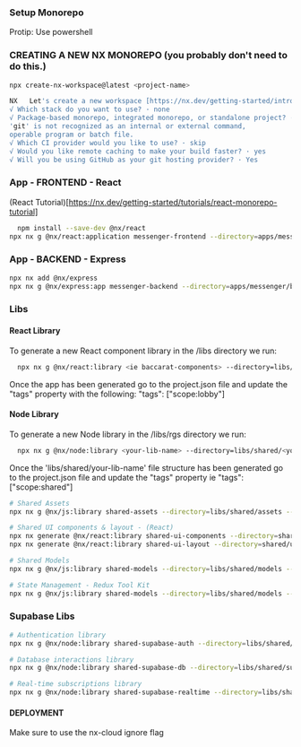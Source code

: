 ### Setup Monorepo

Protip: Use powershell

### CREATING A NEW NX MONOREPO (you probably don't need to do this.)

```bash
npx create-nx-workspace@latest <project-name>

NX   Let's create a new workspace [https://nx.dev/getting-started/intro]
√ Which stack do you want to use? · none
√ Package-based monorepo, integrated monorepo, or standalone project? · integrated
'git' is not recognized as an internal or external command,
operable program or batch file.
√ Which CI provider would you like to use? · skip
√ Would you like remote caching to make your build faster? · yes
√ Will you be using GitHub as your git hosting provider? · Yes
```

### App - FRONTEND - React

(React Tutorial)[https://nx.dev/getting-started/tutorials/react-monorepo-tutorial]

```bash
  npm install --save-dev @nx/react
npx nx g @nx/react:application messenger-frontend --directory=apps/messenger/frontend
```

### App - BACKEND - Express

```bash
npx nx add @nx/express
npx nx g @nx/express:app messenger-backend --directory=apps/messenger/backend
```

### Libs

#### React Library

To generate a new React component library in the /libs directory we run:

```bash
  npx nx g @nx/react:library <ie baccarat-components> --directory=libs/<ie baccarat>/ui/components
```

Once the app has been generated go to the project.json file and update the "tags" property with the following:
"tags": ["scope:lobby"]

#### Node Library

To generate a new Node library in the /libs/rgs directory we run:

```bash
  npx nx g @nx/node:library <your-lib-name> --directory=libs/shared/<your-lib-name>
```

Once the 'libs/shared/your-lib-name' file structure has been generated go to the project.json file and update the "tags" property ie "tags": ["scope:shared"]

```bash
# Shared Assets
npx nx g @nx/js:library shared-assets --directory=libs/shared/assets --unitTestRunner=vitest --bundler=none

# Shared UI components & layout - (React)
npx nx generate @nx/react:library shared-ui-components --directory=shared/ui/components --buildable
npx nx generate @nx/react:library shared-ui-layout --directory=shared/ui/layout --buildable

# Shared Models
npx nx g @nx/js:library shared-models --directory=libs/shared/models --unitTestRunner=vitest --bundler=none

# State Management - Redux Tool Kit
npx nx g @nx/js:library shared-models --directory=libs/shared/models --unitTestRunner=vitest --bundler=none
```

### Supabase Libs

```bash
# Authentication library
npx nx g @nx/node:library shared-supabase-auth --directory=libs/shared/supabase/auth --buildable

# Database interactions library
npx nx g @nx/node:library shared-supabase-db --directory=libs/shared/supabase/db --buildable

# Real-time subscriptions library
npx nx g @nx/node:library shared-supabase-realtime --directory=libs/shared/supabase/realtime --buildable
```

#### DEPLOYMENT

Make sure to use the nx-cloud ignore flag
